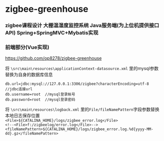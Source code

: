 # zigbee-greenhouse
### zigbee课程设计 大棚温湿度监控系统 Java服务端(为上位机提供接口API)  Spring+SpringMVC+Mybatis实现  

### 前端部分(Vue实现)  
https://github.com/op8278/zigbee-greenhouse  

将 `\src\main\resources\applicationContext-datasource.xml` 里的mysql参数替换为自身的数据库信息  

`db.url=jdbc:mysql://127.0.0.1:3306/zigbee?characterEncoding=utf-8 //jdbc连接url`  
`db.username=root  //mysql登录帐号`  
`db.password=root  //mysql登录密码`  

将 `\src\main\resources\logback.xml` 里的`File/fileNamePattern`字段参数替换本地日志保存位置  
`<File>${CATALINA_HOME}/logs/zigbee_error.log</File>`  
`<!--<File>f:/zigbeelog/error.log</File>-->`
`<fileNamePattern>${CATALINA_HOME}/logs/zigbee_error.log.%d{yyyy-MM-dd}.gz</fileNamePattern>`  